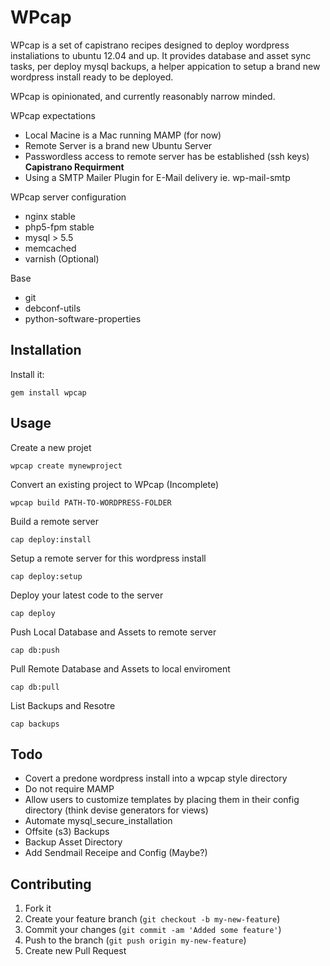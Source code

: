 # WPcap

WPcap is a set of capistrano recipes designed to deploy wordpress instaliations to ubuntu 12.04 and up. It provides database and asset sync tasks, per deploy mysql backups, a helper appication to setup a brand new wordpress install ready to be deployed.  

WPcap is opinionated, and currently reasonably narrow minded.  

WPcap expectations

  * Local Macine is a Mac running MAMP (for now)
  * Remote Server is a brand new Ubuntu Server 
  * Passwordless access to remote server has be established (ssh keys) **Capistrano Requirment**
  * Using a SMTP Mailer Plugin for E-Mail delivery ie. wp-mail-smtp

WPcap server configuration

  * nginx stable
  * php5-fpm stable
  * mysql > 5.5
  * memcached
  * varnish (Optional)
  
  Base
  * git
  * debconf-utils
  * python-software-properties

## Installation

Install it:

    gem install wpcap

## Usage

Create a new projet
  
    wpcap create mynewproject

Convert an existing project to WPcap (Incomplete)

    wpcap build PATH-TO-WORDPRESS-FOLDER

Build a remote server
  
    cap deploy:install

Setup a remote server for this wordpress install

    cap deploy:setup

Deploy your latest code to the server

    cap deploy
    
Push Local Database and Assets to remote server

    cap db:push
    
Pull Remote Database and Assets to local enviroment

    cap db:pull
    
List Backups and Resotre

    cap backups
    
## Todo

  * Covert a predone wordpress install into a wpcap style directory
  * Do not require MAMP
  * Allow users to customize templates by placing them in their config directory (think devise generators for views)
  * Automate mysql_secure_installation
  * Offsite (s3) Backups 
  * Backup Asset Directory
  * Add Sendmail Receipe and Config (Maybe?)
  
  

## Contributing

1. Fork it
2. Create your feature branch (`git checkout -b my-new-feature`)
3. Commit your changes (`git commit -am 'Added some feature'`)
4. Push to the branch (`git push origin my-new-feature`)
5. Create new Pull Request
